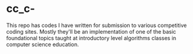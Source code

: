 # cc_c-
This repo has codes I have written for submission to various competitive coding sites.
Mostly they'll be an implementation of one of the basic foundational topics taught at introductory level algorithms classes in computer science education.  
